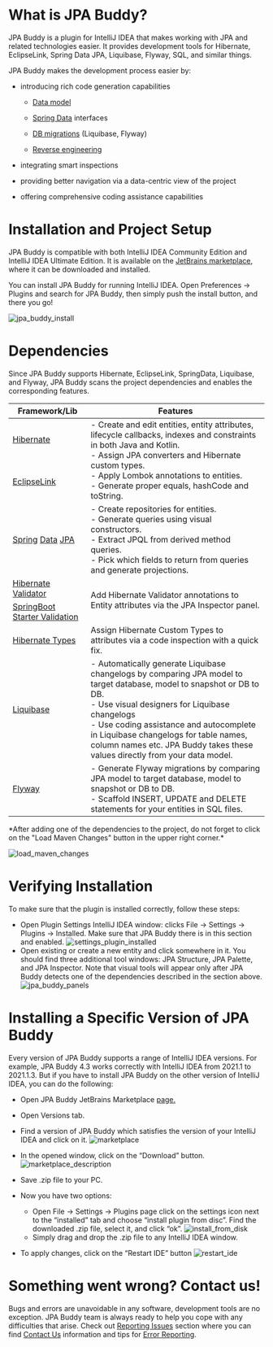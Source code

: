 # What is JPA Buddy? 

JPA Buddy is a plugin for IntelliJ IDEA that makes working with JPA and related technologies easier. It provides development tools for Hibernate, EclipseLink, Spring Data JPA, Liquibase, Flyway, SQL, and similar things. 

JPA Buddy makes the development process easier by: 

- introducing rich code generation capabilities 
  - [Data model](../entity-designer/entity-designer.md)

  - [Spring Data](../spring-data/spring-data.md) interfaces 
  - [DB migrations](../database-versioning/database-versioning.md) (Liquibase, Flyway) 
  - [Reverse engineering](../reverse-engineering/reverse-engineering.md)

- integrating smart inspections 
- providing better navigation via a data-centric view of the project 

- offering comprehensive coding assistance capabilities 

# Installation and Project Setup 

JPA Buddy is compatible with both IntelliJ IDEA Community Edition and IntelliJ IDEA Ultimate Edition. It is available on the [JetBrains marketplace](https://plugins.jetbrains.com/plugin/15075-jpa-buddy), where it can be downloaded and installed. 

You can install JPA Buddy for running IntelliJ IDEA. Open Preferences -> Plugins and search for JPA Buddy, then simply push the install button, and there you go! 

![jpa_buddy_install](img/jpa_buddy_install.jpeg)

# Dependencies 

Since JPA Buddy supports Hibernate, EclipseLink, SpringData, Liquibase, and Flyway, JPA Buddy scans the project dependencies and enables the corresponding features. 

<table class="tg">
<thead>
  <tr>
    <th class="tg-0pky">Framework/Lib</th>
    <th class="tg-0pky">Features</th>
  </tr>
</thead>
<tbody>
  <tr>
    <td class="tg-0pky"><a href="https://mvnrepository.com/artifact/org.hibernate/hibernate-core" target="_blank" rel="noopener noreferrer">Hibernate</a></td>
    <td class="tg-0pky" rowspan="2">- Create and edit entities, entity attributes, lifecycle callbacks, indexes and constraints in both Java and Kotlin. <br>- Assign JPA converters and Hibernate custom types. <br>- Apply Lombok annotations to entities. <br>- Generate proper equals, hashCode and toString.</td>
  </tr>
  <tr>
    <td class="tg-0pky"><a href="https://mvnrepository.com/artifact/org.eclipse.persistence/eclipselink" target="_blank" rel="noopener noreferrer">EclipseLink</a></td>
  </tr>
  <tr>
    <td class="tg-0pky"><a href="https://mvnrepository.com/artifact/org.springframework.data/spring-data-jpa" target="_blank" rel="noopener noreferrer">Spring</a> <a href="https://mvnrepository.com/artifact/org.springframework.data/spring-data-jpa" target="_blank" rel="noopener noreferrer">Data</a> <a href="https://mvnrepository.com/artifact/org.springframework.data/spring-data-jpa" target="_blank" rel="noopener noreferrer">JPA</a></td>
    <td class="tg-0pky">- Create repositories for entities.<br>- Generate queries using visual constructors.<br>- Extract JPQL from derived method queries.<br>- Pick which fields to return from queries and generate projections.</td>
  </tr>
  <tr>
    <td class="tg-0lax"><a href="https://mvnrepository.com/artifact/org.hibernate.validator/hibernate-validator" target="_blank" rel="noopener noreferrer">Hibernate Validator</a></td>
    <td class="tg-0lax" rowspan="2">Add Hibernate Validator annotations to Entity attributes via the JPA Inspector panel.</td>
  </tr>
  <tr>
    <td class="tg-0lax"><a href="https://mvnrepository.com/artifact/org.springframework.boot/spring-boot-starter-validation" target="_blank" rel="noopener noreferrer">SpringBoot</a> <a href="https://mvnrepository.com/artifact/org.springframework.boot/spring-boot-starter-validation" target="_blank" rel="noopener noreferrer">Starter Validation</a></td>
  </tr>
  <tr>
    <td class="tg-0lax"><a href="https://mvnrepository.com/artifact/com.vladmihalcea/hibernate-types-52" target="_blank" rel="noopener noreferrer">Hibernate Types</a></td>
    <td class="tg-0lax">Assign Hibernate Custom Types to attributes via a code inspection with a quick fix.</td>
  </tr>
  <tr>
    <td class="tg-0lax"><a href="https://mvnrepository.com/artifact/org.liquibase/liquibase-core" target="_blank" rel="noopener noreferrer">Liquibase</a></td>
    <td class="tg-0lax">- Automatically generate Liquibase changelogs by comparing JPA model to target database, model to snapshot or DB to DB. <br>- Use visual designers for Liquibase changelogs <br>- Use coding assistance and autocomplete in Liquibase changelogs for table names, column names etc. JPA Buddy takes these values directly from your data model.</td>
  </tr>
  <tr>
    <td class="tg-0lax"><a href="https://mvnrepository.com/artifact/org.flywaydb/flyway-core" target="_blank" rel="noopener noreferrer">Flyway</a></td>
    <td class="tg-0lax">- Generate Flyway migrations by comparing JPA model to target database, model to snapshot or DB to DB. <br>- Scaffold INSERT, UPDATE and DELETE statements for your entities in SQL files.</td>
  </tr>
</tbody>
</table>
*After adding one of the dependencies to the project, do not forget to click on the "Load Maven Changes" button in the upper right corner.* 

![load_maven_changes](img/load_maven_changes.jpeg)

# Verifying Installation 

To make sure that the plugin is installed correctly, follow these steps: 

- Open Plugin Settings IntelliJ IDEA window: clicks File -> Settings -> Plugins -> Installed. Make sure that JPA Buddy there is in this section and enabled. ![settings_plugin_installed](img/settings_plugin_installed.jpeg)
- Open existing or create a new entity and click somewhere in it. You should find three additional tool windows: JPA Structure, JPA Palette, and JPA Inspector. Note that visual tools will appear only after JPA Buddy detects one of the dependencies described in the section above. ![jpa_buddy_panels](img/jpa_buddy_panels.jpeg)

# Installing a Specific Version of JPA Buddy 

Every version of JPA Buddy supports a range of IntelliJ IDEA versions. For example, JPA Buddy 4.3 works correctly with IntelliJ IDEA from 2021.1 to 2021.1.3. But if you have to install JPA Buddy on the other version of IntelliJ IDEA, you can do the following: 

- Open JPA Buddy JetBrains Marketplace [page.](https://plugins.jetbrains.com/plugin/15075-jpa-buddy) 
- Open Versions tab. 
- Find a version of JPA Buddy which satisfies the version of your IntelliJ IDEA and click on it. ![marketplace](img/marketplace.jpeg)
- In the opened window, click on the “Download” button. ![marketplace_description](img/marketplace_description.jpeg)

- Save .zip file to your PC. 
- Now you have two options: 
  - Open File -> Settings -> Plugins page click on the settings icon next to the “installed” tab and choose “install plugin from disc”. Find the downloaded .zip file, select it, and click “ok”. ![install_from_disk](img/install_from_disk.jpeg)
  - Simply drag and drop the .zip file to any IntelliJ IDEA window.
- To apply changes, click on the “Restart IDE” button ![restart_ide](img/restart_ide.jpeg)

# Something went wrong? Contact us! 

Bugs and errors are unavoidable in any software, development tools are no exception. JPA Buddy team is always ready to help you cope with any difficulties that arise. Check out [Reporting Issues](../reporting-issues/reporting-issues.md) section where you can find [Contact Us](../reporting-issues/reporting-issues.md#contact-us) information and tips for [Error Reporting](../reporting-issues/reporting-issues.md#error-reporting). 

